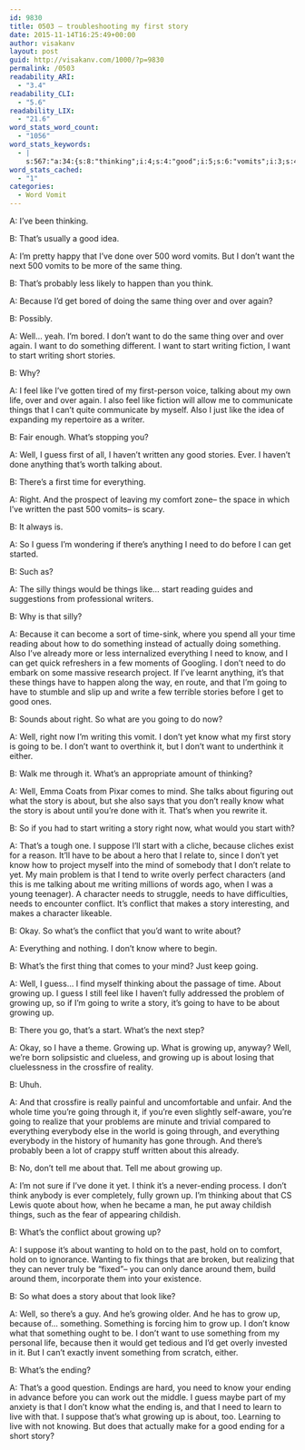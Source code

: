 ```yaml
---
id: 9830
title: 0503 – troubleshooting my first story
date: 2015-11-14T16:25:49+00:00
author: visakanv
layout: post
guid: http://visakanv.com/1000/?p=9830
permalink: /0503
readability_ARI:
  - "3.4"
readability_CLI:
  - "5.6"
readability_LIX:
  - "21.6"
word_stats_word_count:
  - "1056"
word_stats_keywords:
  - |
    s:567:"a:34:{s:8:"thinking";i:4;s:4:"good";i:5;s:6:"vomits";i:3;s:4:"want";i:9;s:4:"same";i:3;s:5:"thing";i:4;s:5:"think";i:3;s:7:"because";i:5;s:4:"well";i:7;s:5:"start";i:7;s:7:"writing";i:5;s:7:"stories";i:3;s:4:"feel";i:3;s:4:"like";i:6;s:7:"talking";i:3;s:6:"things";i:6;s:6:"what's";i:7;s:5:"guess";i:5;s:7:"written";i:3;s:7:"there's";i:4;s:4:"time";i:5;s:5:"right";i:4;s:4:"need";i:5;s:4:"know";i:8;s:5:"going";i:9;s:5:"write";i:4;s:5:"story";i:8;s:4:"mind";i:3;s:7:"suppose";i:3;s:5:"needs";i:3;s:8:"conflict";i:4;s:7:"growing";i:10;s:6:"ending";i:5;s:4:"hold";i:3;}";
word_stats_cached:
  - "1"
categories:
  - Word Vomit
---
```

A: I&#8217;ve been thinking.

B: That&#8217;s usually a good idea.

A: I&#8217;m pretty happy that I&#8217;ve done over 500 word vomits. But I don&#8217;t want the next 500 vomits to be more of the same thing.

B: That&#8217;s probably less likely to happen than you think.

A: Because I&#8217;d get bored of doing the same thing over and over again?

B: Possibly.

A: Well&#8230; yeah. I&#8217;m bored. I don&#8217;t want to do the same thing over and over again. I want to do something different. I want to start writing fiction, I want to start writing short stories.

B: Why?

A: I feel like I&#8217;ve gotten tired of my first-person voice, talking about my own life, over and over again. I also feel like fiction will allow me to communicate things that I can&#8217;t quite communicate by myself. Also I just like the idea of expanding my repertoire as a writer.

B: Fair enough. What&#8217;s stopping you?

A: Well, I guess first of all, I haven&#8217;t written any good stories. Ever. I haven&#8217;t done anything that&#8217;s worth talking about.

B: There&#8217;s a first time for everything.

A: Right. And the prospect of leaving my comfort zone– the space in which I&#8217;ve written the past 500 vomits– is scary.

B: It always is.

A: So I guess I&#8217;m wondering if there&#8217;s anything I need to do before I can get started.

B: Such as?

A: The silly things would be things like&#8230; start reading guides and suggestions from professional writers.

B: Why is that silly?

A: Because it can become a sort of time-sink, where you spend all your time reading about how to do something instead of actually doing something. Also I&#8217;ve already more or less internalized everything I need to know, and I can get quick refreshers in a few moments of Googling. I don&#8217;t need to do embark on some massive research project. If I&#8217;ve learnt anything, it&#8217;s that these things have to happen along the way, en route, and that I&#8217;m going to have to stumble and slip up and write a few terrible stories before I get to good ones.

B: Sounds about right. So what are you going to do now?

A: Well, right now I&#8217;m writing this vomit. I don&#8217;t yet know what my first story is going to be. I don&#8217;t want to overthink it, but I don&#8217;t want to underthink it either.

B: Walk me through it. What&#8217;s an appropriate amount of thinking?

A: Well, Emma Coats from Pixar comes to mind. She talks about figuring out what the story is about, but she also says that you don&#8217;t really know what the story is about until you&#8217;re done with it. That&#8217;s when you rewrite it.

B: So if you had to start writing a story right now, what would you start with?

A: That&#8217;s a tough one. I suppose I&#8217;ll start with a cliche, because cliches exist for a reason. It&#8217;ll have to be about a hero that I relate to, since I don&#8217;t yet know how to project myself into the mind of somebody that I don&#8217;t relate to yet. My main problem is that I tend to write overly perfect characters (and this is me talking about me writing millions of words ago, when I was a young teenager). A character needs to struggle, needs to have difficulties, needs to encounter conflict. It&#8217;s conflict that makes a story interesting, and makes a character likeable.

B: Okay. So what&#8217;s the conflict that you&#8217;d want to write about?

A: Everything and nothing. I don&#8217;t know where to begin.

B: What&#8217;s the first thing that comes to your mind? Just keep going.

A: Well, I guess&#8230; I find myself thinking about the passage of time. About growing up. I guess I still feel like I haven&#8217;t fully addressed the problem of growing up, so if I&#8217;m going to write a story, it&#8217;s going to have to be about growing up.

B: There you go, that&#8217;s a start. What&#8217;s the next step?

A: Okay, so I have a theme. Growing up. What is growing up, anyway? Well, we&#8217;re born solipsistic and clueless, and growing up is about losing that cluelessness in the crossfire of reality.

B: Uhuh.

A: And that crossfire is really painful and uncomfortable and unfair. And the whole time you&#8217;re going through it, if you&#8217;re even slightly self-aware, you&#8217;re going to realize that your problems are minute and trivial compared to everything everybody else in the world is going through, and everything everybody in the history of humanity has gone through. And there&#8217;s probably been a lot of crappy stuff written about this already.

B: No, don&#8217;t tell me about that. Tell me about growing up.

A: I&#8217;m not sure if I&#8217;ve done it yet. I think it&#8217;s a never-ending process. I don&#8217;t think anybody is ever completely, fully grown up. I&#8217;m thinking about that CS Lewis quote about how, when he became a man, he put away childish things, such as the fear of appearing childish.

B: What&#8217;s the conflict about growing up?

A: I suppose it&#8217;s about wanting to hold on to the past, hold on to comfort, hold on to ignorance. Wanting to fix things that are broken, but realizing that they can never truly be &#8220;fixed&#8221;– you can only dance around them, build around them, incorporate them into your existence.

B: So what does a story about that look like?

A: Well, so there&#8217;s a guy. And he&#8217;s growing older. And he has to grow up, because of&#8230; something. Something is forcing him to grow up. I don&#8217;t know what that something ought to be. I don&#8217;t want to use something from my personal life, because then it would get tedious and I&#8217;d get overly invested in it. But I can&#8217;t exactly invent something from scratch, either.

B: What&#8217;s the ending?

A: That&#8217;s a good question. Endings are hard, you need to know your ending in advance before you can work out the middle. I guess maybe part of my anxiety is that I don&#8217;t know what the ending is, and that I need to learn to live with that. I suppose that&#8217;s what growing up is about, too. Learning to live with not knowing. But does that actually make for a good ending for a short story?